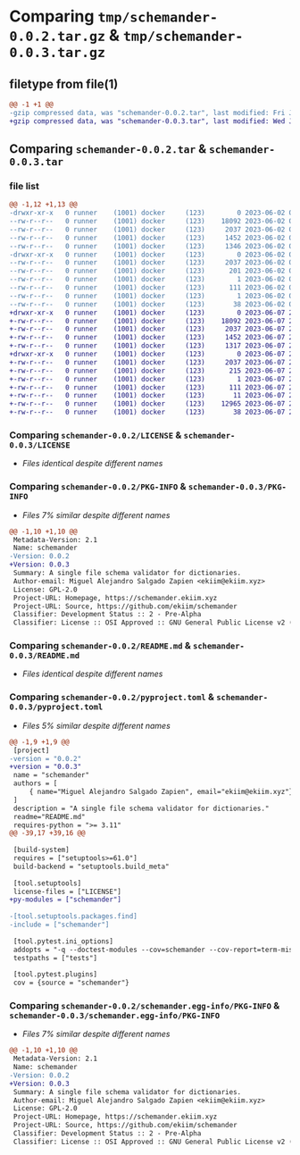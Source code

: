 # Comparing `tmp/schemander-0.0.2.tar.gz` & `tmp/schemander-0.0.3.tar.gz`

## filetype from file(1)

```diff
@@ -1 +1 @@
-gzip compressed data, was "schemander-0.0.2.tar", last modified: Fri Jun  2 02:24:55 2023, max compression
+gzip compressed data, was "schemander-0.0.3.tar", last modified: Wed Jun  7 22:23:22 2023, max compression
```

## Comparing `schemander-0.0.2.tar` & `schemander-0.0.3.tar`

### file list

```diff
@@ -1,12 +1,13 @@
-drwxr-xr-x   0 runner    (1001) docker     (123)        0 2023-06-02 02:24:55.479877 schemander-0.0.2/
--rw-r--r--   0 runner    (1001) docker     (123)    18092 2023-06-02 02:24:22.000000 schemander-0.0.2/LICENSE
--rw-r--r--   0 runner    (1001) docker     (123)     2037 2023-06-02 02:24:55.479877 schemander-0.0.2/PKG-INFO
--rw-r--r--   0 runner    (1001) docker     (123)     1452 2023-06-02 02:24:22.000000 schemander-0.0.2/README.md
--rw-r--r--   0 runner    (1001) docker     (123)     1346 2023-06-02 02:24:22.000000 schemander-0.0.2/pyproject.toml
-drwxr-xr-x   0 runner    (1001) docker     (123)        0 2023-06-02 02:24:55.479877 schemander-0.0.2/schemander.egg-info/
--rw-r--r--   0 runner    (1001) docker     (123)     2037 2023-06-02 02:24:55.000000 schemander-0.0.2/schemander.egg-info/PKG-INFO
--rw-r--r--   0 runner    (1001) docker     (123)      201 2023-06-02 02:24:55.000000 schemander-0.0.2/schemander.egg-info/SOURCES.txt
--rw-r--r--   0 runner    (1001) docker     (123)        1 2023-06-02 02:24:55.000000 schemander-0.0.2/schemander.egg-info/dependency_links.txt
--rw-r--r--   0 runner    (1001) docker     (123)      111 2023-06-02 02:24:55.000000 schemander-0.0.2/schemander.egg-info/requires.txt
--rw-r--r--   0 runner    (1001) docker     (123)        1 2023-06-02 02:24:55.000000 schemander-0.0.2/schemander.egg-info/top_level.txt
--rw-r--r--   0 runner    (1001) docker     (123)       38 2023-06-02 02:24:55.479877 schemander-0.0.2/setup.cfg
+drwxr-xr-x   0 runner    (1001) docker     (123)        0 2023-06-07 22:23:22.509270 schemander-0.0.3/
+-rw-r--r--   0 runner    (1001) docker     (123)    18092 2023-06-07 22:22:50.000000 schemander-0.0.3/LICENSE
+-rw-r--r--   0 runner    (1001) docker     (123)     2037 2023-06-07 22:23:22.509270 schemander-0.0.3/PKG-INFO
+-rw-r--r--   0 runner    (1001) docker     (123)     1452 2023-06-07 22:22:50.000000 schemander-0.0.3/README.md
+-rw-r--r--   0 runner    (1001) docker     (123)     1317 2023-06-07 22:22:50.000000 schemander-0.0.3/pyproject.toml
+drwxr-xr-x   0 runner    (1001) docker     (123)        0 2023-06-07 22:23:22.509270 schemander-0.0.3/schemander.egg-info/
+-rw-r--r--   0 runner    (1001) docker     (123)     2037 2023-06-07 22:23:22.000000 schemander-0.0.3/schemander.egg-info/PKG-INFO
+-rw-r--r--   0 runner    (1001) docker     (123)      215 2023-06-07 22:23:22.000000 schemander-0.0.3/schemander.egg-info/SOURCES.txt
+-rw-r--r--   0 runner    (1001) docker     (123)        1 2023-06-07 22:23:22.000000 schemander-0.0.3/schemander.egg-info/dependency_links.txt
+-rw-r--r--   0 runner    (1001) docker     (123)      111 2023-06-07 22:23:22.000000 schemander-0.0.3/schemander.egg-info/requires.txt
+-rw-r--r--   0 runner    (1001) docker     (123)       11 2023-06-07 22:23:22.000000 schemander-0.0.3/schemander.egg-info/top_level.txt
+-rw-r--r--   0 runner    (1001) docker     (123)    12965 2023-06-07 22:22:50.000000 schemander-0.0.3/schemander.py
+-rw-r--r--   0 runner    (1001) docker     (123)       38 2023-06-07 22:23:22.509270 schemander-0.0.3/setup.cfg
```

### Comparing `schemander-0.0.2/LICENSE` & `schemander-0.0.3/LICENSE`

 * *Files identical despite different names*

### Comparing `schemander-0.0.2/PKG-INFO` & `schemander-0.0.3/PKG-INFO`

 * *Files 7% similar despite different names*

```diff
@@ -1,10 +1,10 @@
 Metadata-Version: 2.1
 Name: schemander
-Version: 0.0.2
+Version: 0.0.3
 Summary: A single file schema validator for dictionaries.
 Author-email: Miguel Alejandro Salgado Zapien <ekiim@ekiim.xyz>
 License: GPL-2.0
 Project-URL: Homepage, https://schemander.ekiim.xyz
 Project-URL: Source, https://github.com/ekiim/schemander
 Classifier: Development Status :: 2 - Pre-Alpha
 Classifier: License :: OSI Approved :: GNU General Public License v2 (GPLv2)
```

### Comparing `schemander-0.0.2/README.md` & `schemander-0.0.3/README.md`

 * *Files identical despite different names*

### Comparing `schemander-0.0.2/pyproject.toml` & `schemander-0.0.3/pyproject.toml`

 * *Files 5% similar despite different names*

```diff
@@ -1,9 +1,9 @@
 [project]
-version = "0.0.2"
+version = "0.0.3"
 name = "schemander"
 authors = [
     { name="Miguel Alejandro Salgado Zapien", email="ekiim@ekiim.xyz"},
 ]
 description = "A single file schema validator for dictionaries."
 readme="README.md"
 requires-python = ">= 3.11"
@@ -39,17 +39,16 @@
 
 [build-system]
 requires = ["setuptools>=61.0"]
 build-backend = "setuptools.build_meta"
 
 [tool.setuptools]
 license-files = ["LICENSE"]
+py-modules = ["schemander"]
 
-[tool.setuptools.packages.find]
-include = ["schemander"]
 
 [tool.pytest.ini_options]
 addopts = "-q --doctest-modules --cov=schemander --cov-report=term-missing"
 testpaths = ["tests"]
 
 [tool.pytest.plugins]
 cov = {source = "schemander"}
```

### Comparing `schemander-0.0.2/schemander.egg-info/PKG-INFO` & `schemander-0.0.3/schemander.egg-info/PKG-INFO`

 * *Files 7% similar despite different names*

```diff
@@ -1,10 +1,10 @@
 Metadata-Version: 2.1
 Name: schemander
-Version: 0.0.2
+Version: 0.0.3
 Summary: A single file schema validator for dictionaries.
 Author-email: Miguel Alejandro Salgado Zapien <ekiim@ekiim.xyz>
 License: GPL-2.0
 Project-URL: Homepage, https://schemander.ekiim.xyz
 Project-URL: Source, https://github.com/ekiim/schemander
 Classifier: Development Status :: 2 - Pre-Alpha
 Classifier: License :: OSI Approved :: GNU General Public License v2 (GPLv2)
```

